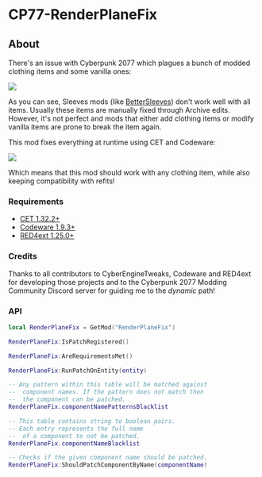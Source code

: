 # CP77-RenderPlaneFix

## About

There's an issue with Cyberpunk 2077 which plagues a bunch of modded
clothing items and some vanilla ones:

![](before.png)

As you can see, Sleeves mods (like [BetterSleeves](https://github.com/Marco4413/CP77-BetterSleeves))
don't work well with all items. Usually these items are manually
fixed through Archive edits. However, it's not perfect and mods
that either add clothing items or modify vanilla items are prone
to break the item again.

This mod fixes everything at runtime using CET and Codeware:

![](after.png)

Which means that this mod should work with any clothing item, while
also keeping compatibility with refits!

### Requirements

- [CET 1.32.2+](https://github.com/yamashi/CyberEngineTweaks)
- [Codeware 1.9.3+](https://github.com/psiberx/cp2077-codeware)
- [RED4ext 1.25.0+](https://github.com/WopsS/RED4ext)

### Credits

Thanks to all contributors to CyberEngineTweaks, Codeware and RED4ext
for developing those projects and to the Cyberpunk 2077 Modding Community
Discord server for guiding me to the *dynamic* path!


### API

```lua
local RenderPlaneFix = GetMod("RenderPlaneFix")

RenderPlaneFix:IsPatchRegistered()

RenderPlaneFix:AreRequirementsMet()

RenderPlaneFix:RunPatchOnEntity(entity)

-- Any pattern within this table will be matched against
--  component names. If the pattern does not match then
--  the component can be patched.
RenderPlaneFix.componentNamePatternsBlacklist

-- This table contains string to boolean pairs.
-- Each entry represents the full name
--  of a component to not be patched.
RenderPlaneFix.componentNameBlacklist

-- Checks if the given component name should be patched.
RenderPlaneFix:ShouldPatchComponentByName(componentName)
```
